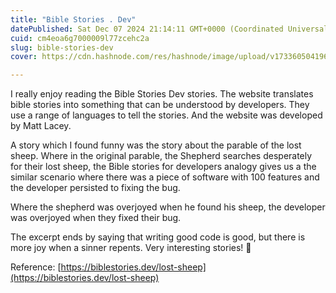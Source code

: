 ```yaml
---
title: "Bible Stories . Dev"
datePublished: Sat Dec 07 2024 21:14:11 GMT+0000 (Coordinated Universal Time)
cuid: cm4eoa6g7000009l77zcehc2a
slug: bible-stories-dev
cover: https://cdn.hashnode.com/res/hashnode/image/upload/v1733605041963/90cef0c4-7177-4769-b973-2632a16b144c.jpeg

---
```


I really enjoy reading the Bible Stories Dev stories. The website translates bible stories into something that can be understood by developers. They use a range of languages to tell the stories. And the website was developed by Matt Lacey.

A story which I found funny was the story about the parable of the lost sheep. Where in the original parable, the Shepherd searches desperately for their lost sheep, the Bible stories for developers analogy gives us a the similar scenario where there was a piece of software with 100 features and the developer persisted to fixing the bug.

Where the shepherd was overjoyed when he found his sheep, the developer was overjoyed when they fixed their bug.

The excerpt ends by saying that writing good code is good, but there is more joy when a sinner repents. Very interesting stories! 🐑

Reference: [https://biblestories.dev/lost-sheep](https://biblestories.dev/lost-sheep)